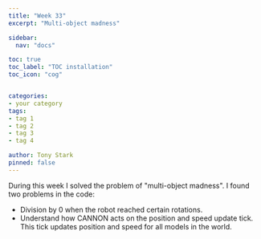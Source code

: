 ```yaml
---
title: "Week 33"
excerpt: "Multi-object madness"

sidebar:
  nav: "docs"

toc: true
toc_label: "TOC installation"
toc_icon: "cog"


categories:
- your category
tags:
- tag 1
- tag 2
- tag 3
- tag 4

author: Tony Stark
pinned: false
---
```


During this week I solved the problem of "multi-object madness". I found two problems in the code:
- Division by 0 when the robot reached certain rotations.
- Understand how CANNON acts on the position and speed update tick. This tick updates position and speed for all models in the world.



